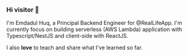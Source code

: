 ### Hi visitor 👋

I'm Emdadul Huq, a Principal Backend Engineer for @RealLifeApp. I'm currently focus on building serverless (AWS Lambda) application with Typescript/NestJS and client-side with ReactJS. 

I also **love** to teach and share what I've learned so far.
<!--
**emdadul38/emdadul38** is a ✨ _special_ ✨ repository because its `README.md` (this file) appears on your GitHub profile.

Here are some ideas to get you started:

- 🔭 I’m currently working on ...
- 🌱 I’m currently learning ...
- 👯 I’m looking to collaborate on ...
- 🤔 I’m looking for help with ...
- 💬 Ask me about ...
- 📫 How to reach me: ...
- 😄 Pronouns: ...
- ⚡ Fun fact: ...
-->
